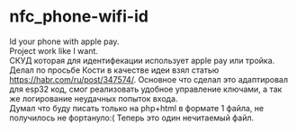 # nfc_phone-wifi-id
Id your phone with apple pay.
<br>
Project work like I want.
<br>
СКУД которая для идентифекации использует apple pay или тройка.
<br>
Делал по просьбе Кости в качестве идеи взял статью https://habr.com/ru/post/347574/. Основное что сделал это адаптировал для esp32 код, смог реализовать удобное управление ключами, а так же логирование неудачных попыток входа.
<br>
Думал что буду писать только на php+html в формате 1 файла, не получилось не фортануло:( Теперь это один нечитаемый файл.
